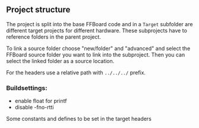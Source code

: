 ## Project structure

The project is split into the base FFBoard code and in a `Target` subfolder are different target projects for different hardware.
These subprojects have to reference folders in the parent project.

To link a source folder choose "new/folder" and "advanced" and select the FFBoard source folder you want to link into the subproject.
Then you can select the linked folder as a source location.

For the headers use a relative path with `../../../` prefix.

### Buildsettings:
* enable float for printf
* disable -fno-rtti


Some constants and defines to be set in the target headers